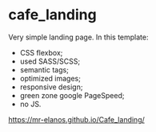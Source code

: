 # cafe_landing
Very simple landing page. In this template:
- CSS flexbox;
- used SASS/SCSS;
- semantic tags;
- optimized images;
- responsive design;
- green zone google PageSpeed;
- no JS.

https://mr-elanos.github.io/Cafe_landing/
